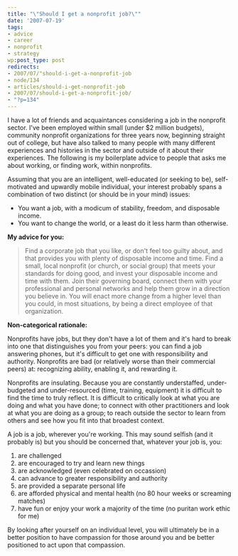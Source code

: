 ```yaml
---
title: "\"Should I get a nonprofit job?\""
date: '2007-07-19'
tags:
- advice
- career
- nonprofit
- strategy
wp:post_type: post
redirects:
- 2007/07/"should-i-get-a-nonprofit-job
- node/134
- articles/should-i-get-nonprofit-job
- 2007/07/should-i-get-a-nonprofit-job/
- "?p=134"
---
```


I have a lot of friends and acquaintances considering a job in the nonprofit sector. I've been employed within small (under $2 million budgets), community nonprofit organizations for three years now, beginning straight out of college, but have also talked to many people with many different experiences and histories in the sector and outside of it about their experiences. The following is my boilerplate advice to people that asks me about working, or finding work, within nonprofits.

Assuming that you are an intelligent, well-educated (or seeking to be), self-motivated and upwardly mobile individual, your interest probably spans a combination of two distinct (or should be in your mind) issues:

- You want a job, with a modicum of stability, freedom, and disposable income.
- You want to change the world, or a least do it less harm than otherwise.

**My advice for you:**

>

> Find a corporate job that you like, or don't feel too guilty about, and that provides you with plenty of disposable income and time. Find a small, local nonprofit (or church, or social group) that meets your standards for doing good, and invest your disposable income and time with them. Join their governing board, connect them with your professional and personal networks and help them grow in a direction you believe in. You will enact more change from a higher level than you could, in most situations, by being a direct employee of that organization.

**Non-categorical rationale:**

Nonprofits have jobs, but they don't have a lot of them and it's hard to break into one that distinguishes you from your peers: you can find a job answering phones, but it's difficult to get one with responsibility and authority. Nonprofits are bad (or relatively worse than their commercial peers) at: recognizing ability, enabling it, and rewarding it.

Nonprofits are insulating. Because you are constantly understaffed, under-budgeted and under-resourced (time, training, equipment) it is difficult to find the time to truly reflect. It is difficult to critically look at what you are doing and what you have done; to connect with other practitioners and look at what you are doing as a group; to reach outside the sector to learn from others and see how you fit into that broadest context.

A job is a job, wherever you're working. This may sound selfish (and it probably is) but you should be concerned that, whatever your job is, you:

1. are challenged
2. are encouraged to try and learn new things
3. are acknowledged (even celebrated on occassion)
4. can advance to greater responsibility and authority
5. are provided a separate personal life
6. are afforded physical and mental health (no 80 hour weeks or screaming matches)
7. have fun or enjoy your work a majority of the time (no puritan work ethic for me)

By looking after yourself on an individual level, you will ultimately be in a better position to have compassion for those around you and be better positioned to act upon that compassion.
